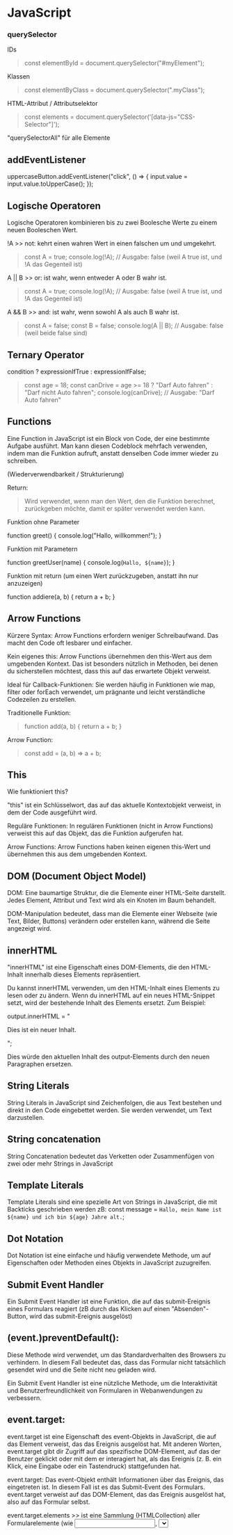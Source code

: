 # JavaScript

### querySelector

IDs

> const elementById = document.querySelector("#myElement");

Klassen

> const elementByClass = document.querySelector(".myClass");

HTML-Attribut / Attributselektor

> const elements = document.querySelector('[data-js="CSS-Selector"]');

"querySelectorAll" für alle Elemente

## addEventListener

uppercaseButton.addEventListener("click", () => {
input.value = input.value.toUpperCase();
});

## Logische Operatoren

Logische Operatoren kombinieren bis zu zwei Boolesche Werte zu einem neuen Booleschen Wert.

!A >> not: kehrt einen wahren Wert in einen falschen um und umgekehrt.

> const A = true;
> console.log(!A); // Ausgabe: false (weil A true ist, und !A das Gegenteil ist)

A || B >> or: ist wahr, wenn entweder A oder B wahr ist.

> const A = true;
> console.log(!A); // Ausgabe: false (weil A true ist, und !A das Gegenteil ist)

A && B >> and: ist wahr, wenn sowohl A als auch B wahr ist.

> const A = false;
> const B = false;
> console.log(A || B); // Ausgabe: false (weil beide false sind)

## Ternary Operator

condition ? expressionIfTrue : expressionIfFalse;

> const age = 18;
> const canDrive = age >= 18 ? "Darf Auto fahren" : "Darf nicht Auto fahren";
> console.log(canDrive); // Ausgabe: "Darf Auto fahren"

## Functions

Eine Function in JavaScript ist ein Block von Code, der eine bestimmte Aufgabe ausführt. Man kann diesen Codeblock mehrfach verwenden, indem man die Funktion aufruft, anstatt denselben Code immer wieder zu schreiben.

(Wiederverwendbarkeit / Strukturierung)

Return:

> Wird verwendet, wenn man den Wert, den die Funktion berechnet, zurückgeben möchte, damit er später verwendet werden kann.

Funktion ohne Parameter

function greet() {
console.log("Hallo, willkommen!");
}

Funktion mit Parametern

function greetUser(name) {
console.log(`Hallo, ${name}`);
}

Funktion mit return
(um einen Wert zurückzugeben, anstatt ihn nur anzuzeigen)

function addiere(a, b) {
return a + b;
}

## Arrow Functions

Kürzere Syntax: Arrow Functions erfordern weniger Schreibaufwand. Das macht den Code oft lesbarer und einfacher.

Kein eigenes this: Arrow Functions übernehmen den this-Wert aus dem umgebenden Kontext. Das ist besonders nützlich in Methoden, bei denen du sicherstellen möchtest, dass this auf das erwartete Objekt verweist.

Ideal für Callback-Funktionen: Sie werden häufig in Funktionen wie map, filter oder forEach verwendet, um prägnante und leicht verständliche Codezeilen zu erstellen.

Traditionelle Funktion:

> function add(a, b) {
> return a + b;
> }

Arrow Function:

> const add = (a, b) => a + b;

## This

Wie funktioniert this?

"this" ist ein Schlüsselwort, das auf das aktuelle Kontextobjekt verweist, in dem der Code ausgeführt wird.

Reguläre Funktionen: In regulären Funktionen (nicht in Arrow Functions) verweist this auf das Objekt, das die Funktion aufgerufen hat.

Arrow Functions: Arrow Functions haben keinen eigenen this-Wert und übernehmen this aus dem umgebenden Kontext.

## DOM (Document Object Model)

DOM: Eine baumartige Struktur, die die Elemente einer HTML-Seite darstellt. Jedes Element, Attribut und Text wird als ein Knoten im Baum behandelt.

DOM-Manipulation bedeutet, dass man die Elemente einer Webseite (wie Text, Bilder, Buttons) verändern oder erstellen kann, während die Seite angezeigt wird.

## innerHTML

"innerHTML" ist eine Eigenschaft eines DOM-Elements, die den HTML-Inhalt innerhalb dieses Elements repräsentiert.

Du kannst innerHTML verwenden, um den HTML-Inhalt eines Elements zu lesen oder zu ändern.
Wenn du innerHTML auf ein neues HTML-Snippet setzt, wird der bestehende Inhalt des Elements ersetzt. Zum Beispiel:

output.innerHTML = "<p>Dies ist ein neuer Inhalt.</p>";

Dies würde den aktuellen Inhalt des output-Elements durch den neuen Paragraphen ersetzen.

## String Literals

String Literals in JavaScript sind Zeichenfolgen, die aus Text bestehen und direkt in den Code eingebettet werden. Sie werden verwendet, um Text darzustellen.

## String concatenation

String Concatenation bedeutet das Verketten oder Zusammenfügen von zwei oder mehr Strings in JavaScript

## Template Literals

Template Literals sind eine spezielle Art von Strings in JavaScript, die mit Backticks geschrieben werden zB: const message = `Hallo, mein Name ist ${name} und ich bin ${age} Jahre alt.`;

## Dot Notation

Dot Notation ist eine einfache und häufig verwendete Methode, um auf Eigenschaften oder Methoden eines Objekts in JavaScript zuzugreifen.

## Submit Event Handler

Ein Submit Event Handler ist eine Funktion, die auf das submit-Ereignis eines Formulars reagiert (zB durch das Klicken auf einen "Absenden"-Button, wird das submit-Ereignis ausgelöst)

## (event.)preventDefault():

Diese Methode wird verwendet, um das Standardverhalten des Browsers zu verhindern. In diesem Fall bedeutet das, dass das Formular nicht tatsächlich gesendet wird und die Seite nicht neu geladen wird.

Ein Submit Event Handler ist eine nützliche Methode, um die Interaktivität und Benutzerfreundlichkeit von Formularen in Webanwendungen zu verbessern.

## event.target:

event.target ist eine Eigenschaft des event-Objekts in JavaScript, die auf das Element verweist, das das Ereignis ausgelöst hat. Mit anderen Worten, event.target gibt dir Zugriff auf das spezifische DOM-Element, auf das der Benutzer geklickt oder mit dem er interagiert hat, als das Ereignis (z. B. ein Klick, eine Eingabe oder ein Tastendruck) stattgefunden hat.

event.target: Das event-Objekt enthält Informationen über das Ereignis, das eingetreten ist. In diesem Fall ist es das Submit-Event des Formulars. event.target verweist auf das DOM-Element, das das Ereignis ausgelöst hat, also auf das Formular selbst.

event.target.elements >> ist eine Sammlung (HTMLCollection) aller Formularelemente (wie <input>, <select>, <textarea>) innerhalb des event.target (in der Regel eines <form>-Elements).

## Childs / Hierarchie im DOM

Parent Node: Das übergeordnete Element, zu dem das Child gehört.

Child Nodes: Die Nodes, die direkt unter einem bestimmten Node stehen.

Sibling Nodes: Nodes, die dieselben Eltern haben.

HTML

<div id="parent">
  <p>Kind 1</p>
  <p>Kind 2</p>
</div>

JavaScript

const parentElement = document.getElementById('parent');

console.log(parentElement.childNodes); // Gibt alle Kindelemente zurück

console.log(parentElement.children); // Gibt nur die <p> Kindelemente zurück

console.log(parentElement.firstChild); // Gibt das erste Kind zurück (Text Node vor dem ersten <p>)

console.log(parentElement.firstElementChild); // Gibt das erste <p> zurück

## Nodes

Nodes sind fundamentale Objekte im DOM, die HTML-Dokumente strukturieren und ermöglichen es JavaScript, mit dem Inhalt und der Struktur von Webseiten zu interagieren.

Element Nodes: Diese repräsentieren HTML-Elemente wie <div>, <p>, <a> usw.

Text Nodes: Diese repräsentieren den Textinhalt innerhalb von Elementen. Zum Beispiel ist der Text "Hallo Welt" in <p>Hallo Welt</p> ein Text Node.

Comment Nodes: Diese repräsentieren Kommentare im HTML-Dokument, wie <!-- Das ist ein Kommentar -->.

Document Nodes: Diese repräsentieren das gesamte Dokument selbst (das document-Objekt).

## .appendChild

appendChild() fügt ein einzelnes Kind-Element zu einem übergeordneten Element hinzu.

Es kann nur ein Element gleichzeitig hinzufügen (zB z. B. ein Bild, einen Button oder einen Textabsatz)

Es akzeptiert nur Node-Objekte (d. h. echte HTML-Elemente, keine Textstrings).

const parent = document.createElement('div');
const child = document.createElement('p');

parent.appendChild(child); // Fügt das <p> Element in das <div> ein

## .append

append() ist flexibler und kann mehrere Elemente auf einmal zu einem übergeordneten Element hinzufügen.

Es akzeptiert nicht nur Node-Objekte (also HTML-Elemente), sondern auch Textstrings.

const parent = document.createElement('div');
const child1 = document.createElement('p');
const child2 = document.createElement('span');

parent.append(child1, child2, 'Some text'); // Fügt mehrere Elemente und Text hinzu

## .classList

Wird verwendet, um die Klassen eines HTML-Elements zu bearbeiten. Klassen beeinflussen das Styling und manchmal auch das Verhalten eines Elements in deiner Seite durch CSS und JavaScript.

Verwende .classList.add() oder .classList.remove(), um einem Element neue CSS-Klassen hinzuzufügen oder zu entfernen.
